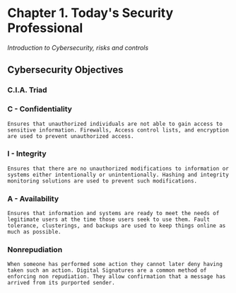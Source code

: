 # Chapter 1. Today's Security Professional
_Introduction to Cybersecurity, risks and controls_

## Cybersecurity Objectives 

### C.I.A. Triad 

### C - Confidentiality 
```
Ensures that unauthorized individuals are not able to gain access to sensitive information. Firewalls, Access control lists, and encryption are used to prevent unauthorized access. 
```

### I - Integrity 
```
Ensures that there are no unauthorized modifications to information or systems either intentionally or unintentionally. Hashing and integrity monitoring solutions are used to prevent such modifications. 
```

### A - Availability
```
Ensures that information and systems are ready to meet the needs of legitimate users at the time those users seek to use them. Fault tolerance, clusterings, and backups are used to keep things online as much as possible. 
```

### Nonrepudiation
```
When someone has performed some action they cannot later deny having taken such an action. Digital Signatures are a common method of enforcing non repudiation. They allow confirmation that a message has arrived from its purported sender. 
```